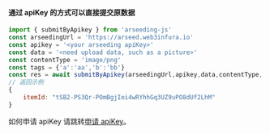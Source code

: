 #### 通过 apiKey 的方式可以直接提交原数据
```js
import { submitByApikey } from 'arseeding-js'
const arseedingUrl = 'https://arseed.web3infura.io'
const apikey = '<your arseeding apiKey>'
const data = '<need upload data, such as a picture>'
const contentType = 'image/png'
const tags = {'a':'aa','b':'bb'}
const res = await submitByApikey(arseedingUrl,apikey,data,contentType, tags)
// 返回示例
{
    itemId: "tSB2-PS3Qr-POmBgjIoi4wRYhhGq3UZ9uPO8dUf2LhM"
}
```
如何申请 apiKey 请跳转[申请 apiKey](../../../6.其他/arseeding%20apiKey.md)。
